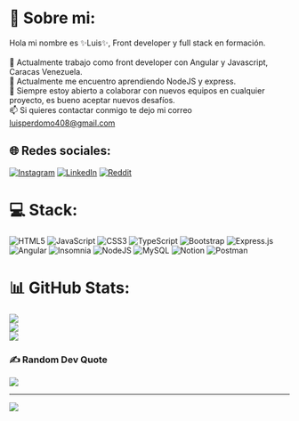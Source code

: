# 💫 Sobre mi:
Hola mi nombre es ✨Luis✨, Front developer y full stack en formación.<br><br>🔭 Actualmente trabajo como front developer con Angular y Javascript, Caracas Venezuela.<br>🌱 Actualmente me encuentro aprendiendo NodeJS y express.<br>👯 Siempre estoy abierto a colaborar con nuevos equipos en cualquier proyecto, es bueno aceptar nuevos desafíos. <br>📫 Si quieres contactar conmigo te dejo mi correo luisperdomo408@gmail.com


## 🌐 Redes sociales:
[![Instagram](https://img.shields.io/badge/Instagram-%23E4405F.svg?logo=Instagram&logoColor=white)](https://instagram.com/luisperdomo408) [![LinkedIn](https://img.shields.io/badge/LinkedIn-%230077B5.svg?logo=linkedin&logoColor=white)](https://linkedin.com/in/https://www.linkedin.com/in/luis-perdomo-51a3921a6/) [![Reddit](https://img.shields.io/badge/Reddit-%23FF4500.svg?logo=Reddit&logoColor=white)](https://reddit.com/user/RVeMrLUISG4L) 

# 💻 Stack:
![HTML5](https://img.shields.io/badge/html5-%23E34F26.svg?style=for-the-badge&logo=html5&logoColor=white) ![JavaScript](https://img.shields.io/badge/javascript-%23323330.svg?style=for-the-badge&logo=javascript&logoColor=%23F7DF1E) ![CSS3](https://img.shields.io/badge/css3-%231572B6.svg?style=for-the-badge&logo=css3&logoColor=white) ![TypeScript](https://img.shields.io/badge/typescript-%23007ACC.svg?style=for-the-badge&logo=typescript&logoColor=white) ![Bootstrap](https://img.shields.io/badge/bootstrap-%23563D7C.svg?style=for-the-badge&logo=bootstrap&logoColor=white) ![Express.js](https://img.shields.io/badge/express.js-%23404d59.svg?style=for-the-badge&logo=express&logoColor=%2361DAFB) ![Angular](https://img.shields.io/badge/angular-%23DD0031.svg?style=for-the-badge&logo=angular&logoColor=white) ![Insomnia](https://img.shields.io/badge/Insomnia-black?style=for-the-badge&logo=insomnia&logoColor=5849BE) ![NodeJS](https://img.shields.io/badge/node.js-6DA55F?style=for-the-badge&logo=node.js&logoColor=white) ![MySQL](https://img.shields.io/badge/mysql-%2300f.svg?style=for-the-badge&logo=mysql&logoColor=white) ![Notion](https://img.shields.io/badge/Notion-%23000000.svg?style=for-the-badge&logo=notion&logoColor=white) ![Postman](https://img.shields.io/badge/Postman-FF6C37?style=for-the-badge&logo=postman&logoColor=white)
# 📊 GitHub Stats:
![](https://github-readme-stats.vercel.app/api?username=MrLuis1&theme=nightowl&hide_border=true&include_all_commits=false&count_private=false)<br/>
![](https://github-readme-streak-stats.herokuapp.com/?user=MrLuis1&theme=nightowl&hide_border=true)<br/>
![](https://github-readme-stats.vercel.app/api/top-langs/?username=MrLuis1&theme=nightowl&hide_border=true&include_all_commits=false&count_private=false&layout=compact)

### ✍️ Random Dev Quote
![](https://quotes-github-readme.vercel.app/api?type=horizontal&theme=radical)

---
[![](https://visitcount.itsvg.in/api?id=MrLuis1&icon=0&color=0)](https://visitcount.itsvg.in)

<!-- Proudly created with GPRM ( https://gprm.itsvg.in ) -->
